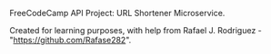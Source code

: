 FreeCodeCamp API Project: URL Shortener Microservice.

Created for learning purposes, with help from Rafael J. Rodriguez - "https://github.com/Rafase282".